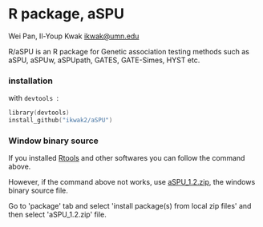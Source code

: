 R package, aSPU
=================

Wei Pan, Il-Youp Kwak <ikwak@umn.edu>

R/aSPU is an R package for Genetic association testing methods such as aSPU, aSPUw, aSPUpath, GATES, GATE-Simes, HYST etc.



### installation
with `devtools `:
```S
library(devtools)
install_github("ikwak2/aSPU")
```

### Window binary source

If you installed [Rtools](http://cran.r-project.org/doc/manuals/R-admin.html#The-Windows-toolset) and other softwares you can follow the command above.

However, if the command above not works, use [aSPU_1.2.zip](https://dl.dropboxusercontent.com/u/95232225/aSPU_1.2.zip), the windows binary source file.

Go to 'package' tab and select 'install package(s) from local zip files' and then select 'aSPU_1.2.zip' file.